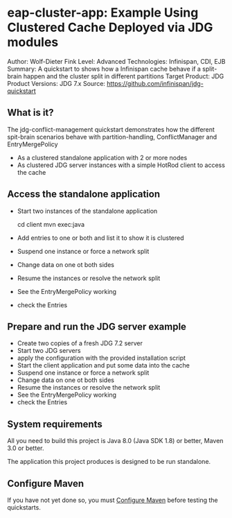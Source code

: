 eap-cluster-app: Example Using Clustered Cache Deployed via JDG modules
=============================================
Author: Wolf-Dieter Fink
Level: Advanced
Technologies: Infinispan, CDI, EJB
Summary: A quickstart to shows how a Infinispan cache behave if a split-brain happen and the cluster split in different partitions
Target Product: JDG
Product Versions: JDG 7.x
Source: <https://github.com/infinispan/jdg-quickstart>

What is it?
-----------

The jdg-conflict-management quickstart demonstrates how the different spit-brain scenarios behave with partition-handling, ConflictManager
and EntryMergePolicy
- As a clustered standalone application with 2 or more nodes
- As clustered JDG server instances with a simple HotRod client to access the cache


Access the standalone application
---------------------------------

- Start two instances of the standalone application

  cd client
  mvn exec:java

- Add entries to one or both and list it to show it is clustered
- Suspend one instance or force a network split
- Change data on one ot both sides
- Resume the instances or resolve the network split
- See the EntryMergePolicy working
- check the Entries


Prepare and run the JDG server example
--------------------------------------

- Create two copies of a fresh JDG 7.2 server
- Start two JDG servers
- apply the configuration with the provided installation script
- Start the client application and put some data into the cache
- Suspend one instance or force a network split
- Change data on one ot both sides
- Resume the instances or resolve the network split
- See the EntryMergePolicy working
- check the Entries



System requirements
-------------------

All you need to build this project is Java 8.0 (Java SDK 1.8) or better, Maven 3.0 or better.

The application this project produces is designed to be run standalone.

 
Configure Maven
---------------

If you have not yet done so, you must [Configure Maven](https://github.com/jboss-developer/jboss-developer-shared-resources/blob/master/guides/CONFIGURE_MAVEN.md#configure-maven-to-build-and-deploy-the-quickstarts) before testing the quickstarts.

